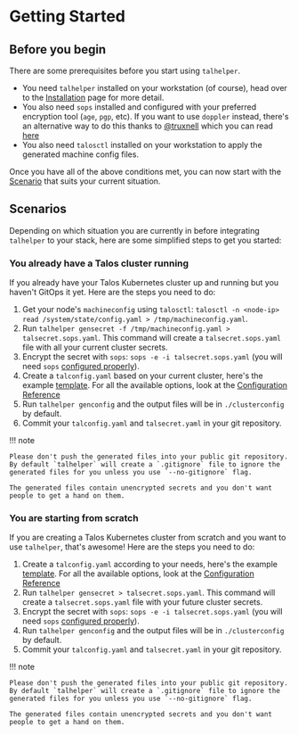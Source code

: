 # Getting Started

## Before you begin

There are some prerequisites before you start using `talhelper`.

- You need `talhelper` installed on your workstation (of course), head over to the [Installation](installation.md) page for more detail.
- You also need `sops` installed and configured with your preferred encryption tool (`age`, `pgp`, etc). If you want to use `doppler` instead, there's an alternative way to do this thanks to [@truxnell](https://github.com/truxnell) which you can read [here](guides.md#using-doppler-instead-of-sops)
- You also need `talosctl` installed on your workstation to apply the generated machine config files.

Once you have all of the above conditions met, you can now start with the [Scenario](#scenarios) that suits your current situation.

## Scenarios

Depending on which situation you are currently in before integrating `talhelper` to your stack, here are some simplified steps to get you started:

### You already have a Talos cluster running

If you already have your Talos Kubernetes cluster up and running but you haven't GitOps it yet.
Here are the steps you need to do:

1. Get your node's `machineconfig` using `talosctl`: `talosctl -n <node-ip> read /system/state/config.yaml > /tmp/machineconfig.yaml`.
2. Run `talhelper gensecret -f /tmp/machineconfig.yaml > talsecret.sops.yaml`. This command will create a `talsecret.sops.yaml` file with all your current cluster secrets.
3. Encrypt the secret with `sops`: `sops -e -i talsecret.sops.yaml` (you will need `sops` [configured properly](guides.md#configuring-sops-for-talhelper)).
4. Create a `talconfig.yaml` based on your current cluster, here's the example [template](https://github.com/budimanjojo/talhelper/blob/master/example/talconfig.yaml). For all the available options, look at the [Configuration Reference](reference/configuration.md)
5. Run `talhelper genconfig` and the output files will be in `./clusterconfig` by default.
6. Commit your `talconfig.yaml` and `talsecret.yaml` in your git repository.

!!! note

    Please don't push the generated files into your public git repository.
    By default `talhelper` will create a `.gitignore` file to ignore the generated files for you unless you use `--no-gitignore` flag.

    The generated files contain unencrypted secrets and you don't want people to get a hand on them.

### You are starting from scratch

If you are creating a Talos Kubernetes cluster from scratch and you want to use `talhelper`, that's awesome!
Here are the steps you need to do:

1. Create a `talconfig.yaml` according to your needs, here's the example [template](https://github.com/budimanjojo/talhelper/blob/master/example/talconfig.yaml). For all the available options, look at the [Configuration Reference](reference/configuration.md)
2. Run `talhelper gensecret > talsecret.sops.yaml`. This command will create a `talsecret.sops.yaml` file with your future cluster secrets.
3. Encrypt the secret with `sops`: `sops -e -i talsecret.sops.yaml` (you will need `sops` [configured properly](guides.md#configuring-sops-for-talhelper)).
4. Run `talhelper genconfig` and the output files will be in `./clusterconfig` by default.
5. Commit your `talconfig.yaml` and `talsecret.yaml` in your git repository.

!!! note

    Please don't push the generated files into your public git repository.
    By default `talhelper` will create a `.gitignore` file to ignore the generated files for you unless you use `--no-gitignore` flag.

    The generated files contain unencrypted secrets and you don't want people to get a hand on them.
